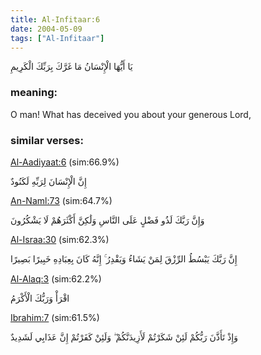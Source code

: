 ```yaml
---
title: Al-Infitaar:6
date: 2004-05-09
tags: ["Al-Infitaar"]
---
```

يَا أَيُّهَا الْإِنْسَانُ مَا غَرَّكَ بِرَبِّكَ الْكَرِيمِ
### meaning: 
O man! What has deceived you about your generous Lord,
### similar verses: 

[Al-Aadiyaat:6](/100/6) (sim:66.9%)

إِنَّ الْإِنْسَانَ لِرَبِّهِ لَكَنُودٌ

[An-Naml:73](/27/73) (sim:64.7%)

وَإِنَّ رَبَّكَ لَذُو فَضْلٍ عَلَى النَّاسِ وَلَٰكِنَّ أَكْثَرَهُمْ لَا يَشْكُرُونَ

[Al-Israa:30](/17/30) (sim:62.3%)

إِنَّ رَبَّكَ يَبْسُطُ الرِّزْقَ لِمَنْ يَشَاءُ وَيَقْدِرُ ۚ إِنَّهُ كَانَ بِعِبَادِهِ خَبِيرًا بَصِيرًا

[Al-Alaq:3](/96/3) (sim:62.2%)

اقْرَأْ وَرَبُّكَ الْأَكْرَمُ

[Ibrahim:7](/14/7) (sim:61.5%)

وَإِذْ تَأَذَّنَ رَبُّكُمْ لَئِنْ شَكَرْتُمْ لَأَزِيدَنَّكُمْ ۖ وَلَئِنْ كَفَرْتُمْ إِنَّ عَذَابِي لَشَدِيدٌ
